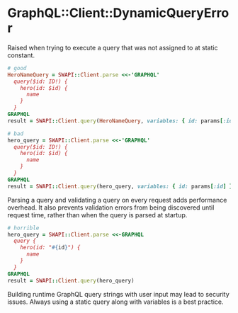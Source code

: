 # GraphQL::Client::DynamicQueryError

Raised when trying to execute a query that was not assigned to at static constant.

```ruby
# good
HeroNameQuery = SWAPI::Client.parse <<-'GRAPHQL'
  query($id: ID!) {
    hero(id: $id) {
      name
    }
  }
GRAPHQL
result = SWAPI::Client.query(HeroNameQuery, variables: { id: params[:id] })
```

```ruby
# bad
hero_query = SWAPI::Client.parse <<-'GRAPHQL'
  query($id: ID!) {
    hero(id: $id) {
      name
    }
  }
GRAPHQL
result = SWAPI::Client.query(hero_query, variables: { id: params[:id] })
```

Parsing a query and validating a query on every request adds performance overhead. It also prevents validation errors from being discovered until request time, rather than when the query is parsed at startup.

```ruby
# horrible
hero_query = SWAPI::Client.parse <<-GRAPHQL
  query {
    hero(id: "#{id}") {
      name
    }
  }
GRAPHQL
result = SWAPI::Client.query(hero_query)
```

Building runtime GraphQL query strings with user input may lead to security issues. Always using a static query along with variables is a best practice.
